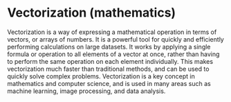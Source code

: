 # Vectorization (mathematics)

Vectorization is a way of expressing a mathematical operation in terms of vectors, or arrays of numbers. It is a powerful tool for quickly and efficiently performing calculations on large datasets. It works by applying a single formula or operation to all elements of a vector at once, rather than having to perform the same operation on each element individually. This makes vectorization much faster than traditional methods, and can be used to quickly solve complex problems. Vectorization is a key concept in mathematics and computer science, and is used in many areas such as machine learning, image processing, and data analysis.
